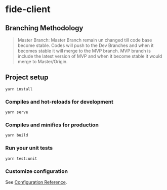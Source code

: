 # fide-client

## Branching Methodology
> Master Branch: Master Branch remain un changed till code base become stable.
> Codes will push to the Dev Branches and when it becomes stable it will merge to the MVP branch.
> MVP branch is include the latest version of MVP and when it become stable it would merge to Master/Origin.

## Project setup
```
yarn install
```

### Compiles and hot-reloads for development
```
yarn serve
```

### Compiles and minifies for production
```
yarn build
```

### Run your unit tests
```
yarn test:unit
```

### Customize configuration
See [Configuration Reference](https://cli.vuejs.org/config/).
